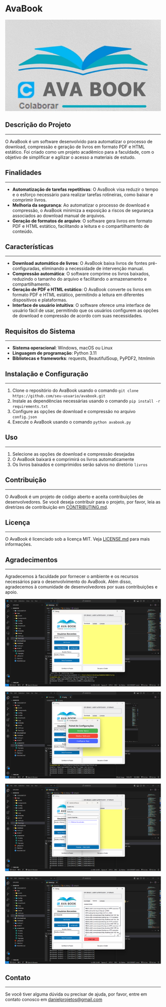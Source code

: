 # AvaBook


<p align="center">
    <img src='./screenshot/logo.jpg' />
</p>

## Descrição do Projeto
------------------------

O AvaBook é um software desenvolvido para automatizar o processo de download, compressão e geração de livros em formato PDF e HTML estático. Foi criado como um projeto acadêmico para a faculdade, com o objetivo de simplificar e agilizar o acesso a materiais de estudo.

## Finalidades
--------------

*   **Automatização de tarefas repetitivas**: O AvaBook visa reduzir o tempo e o esforço necessário para realizar tarefas rotineiras, como baixar e comprimir livros.
*   **Melhoria da segurança**: Ao automatizar o processo de download e compressão, o AvaBook minimiza a exposição a riscos de segurança associados ao download manual de arquivos.
*   **Geração de formatos de arquivo**: O software gera livros em formato PDF e HTML estático, facilitando a leitura e o compartilhamento de conteúdo.

## Características
-------------------

*   **Download automático de livros**: O AvaBook baixa livros de fontes pré-configuradas, eliminando a necessidade de intervenção manual.
*   **Compressão automática**: O software comprime os livros baixados, reduzindo o tamanho do arquivo e facilitando o armazenamento e compartilhamento.
*   **Geração de PDF e HTML estático**: O AvaBook converte os livros em formato PDF e HTML estático, permitindo a leitura em diferentes dispositivos e plataformas.
*   **Interface de usuário intuitiva**: O software oferece uma interface de usuário fácil de usar, permitindo que os usuários configurem as opções de download e compressão de acordo com suas necessidades.



## Requisitos do Sistema
-------------------------

*   **Sistema operacional**: Windows, macOS ou Linux
*   **Linguagem de programação**: Python 3.11
*   **Bibliotecas e frameworks**: requests, BeautifulSoup, PyPDF2, htmlmin

## Instalação e Configuração
---------------------------

1.  Clone o repositório do AvaBook usando o comando `git clone https://github.com/seu-usuario/avabook.git`
2.  Instale as dependências necessárias usando o comando `pip install -r requirements.txt`
3.  Configure as opções de download e compressão no arquivo `config.json`
4.  Execute o AvaBook usando o comando `python avabook.py`

## Uso
-----

1.  Selecione as opções de download e compressão desejadas
2.  O AvaBook baixará e comprimirá os livros automaticamente
3.  Os livros baixados e comprimidos serão salvos no diretório `livros`

## Contribuição
--------------

O AvaBook é um projeto de código aberto e aceita contribuições de desenvolvedores. Se você deseja contribuir para o projeto, por favor, leia as diretrizes de contribuição em [CONTRIBUTING.md](CONTRIBUTING.md).

## Licença
---------

O AvaBook é licenciado sob a licença MIT. Veja [LICENSE.md](LICENSE.md) para mais informações.

## Agradecimentos
----------------

Agradecemos à faculdade por fornecer o ambiente e os recursos necessários para o desenvolvimento do AvaBook. Além disso, agradecemos à comunidade de desenvolvedores por suas contribuições e apoio.


<p align="center">
    <img src='./screenshot/01.png' />
</p>

<p align="center">
    <img src='./screenshot/02.png' />
</p>

<p align="center">
    <img src='./screenshot/03.png' />
</p>

<p align="center">
    <img src='./screenshot/04.png' />
</p>


## Contato
------------

Se você tiver alguma dúvida ou precisar de ajuda, por favor, entre em contato conosco em [danielprojetos@gmail.com](mailto:contato)